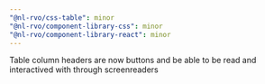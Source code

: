 ```yaml
---
"@nl-rvo/css-table": minor
"@nl-rvo/component-library-css": minor
"@nl-rvo/component-library-react": minor
---
```


Table column headers are now buttons and be able to be read and interactived with through screenreaders
